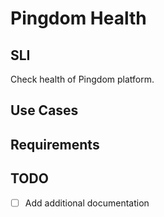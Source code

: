 # Pingdom Health

## SLI
Check health of Pingdom platform.

## Use Cases

## Requirements

## TODO
- [ ] Add additional documentation